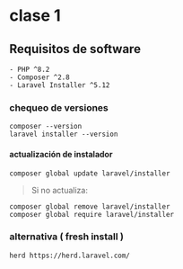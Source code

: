 # clase 1

## Requisitos de software

    - PHP ^8.2  
    - Composer ^2.8  
    - Laravel Installer ^5.12  

### chequeo de versiones

    composer --version  
    laravel installer --version

#### actualización de instalador

    composer global update laravel/installer  

> Si no actualiza: 

    composer global remove laravel/installer  
    composer global require laravel/installer

### alternativa ( fresh install )   
    herd https://herd.laravel.com/





